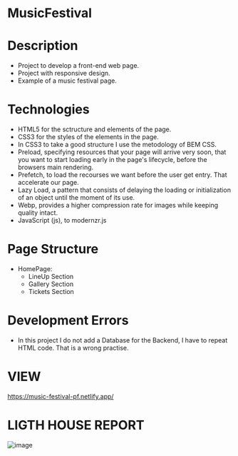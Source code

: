 # MusicFestival

# Description
- Project to develop a front-end web page.
- Project with responsive design.
- Example of a music festival page.

# Technologies 
- HTML5 for the sctructure and elements of the page.
- CSS3 for the styles of the elements in the page.
- In CSS3 to take a good structure I use the metodology of BEM CSS.
- Preload, specifying resources that your page will arrive very soon, that you want to start loading early in the page's lifecycle, before the browsers main rendering.
- Prefetch, to load the recourses we want before the user get entry. That accelerate our page.
- Lazy Load, a pattern that consists of delaying the loading or initialization of an object until the moment of its use.
- Webp, provides a higher compression rate for images while keeping quality intact.
- JavaScript (js), to modernzr.js
# Page Structure
- HomePage:
    - LineUp Section
    - Gallery Section
    - Tickets Section

# Development Errors
- In this project I do not add a Database for the Backend, I have to repeat HTML code. That is a wrong practise.

# VIEW
https://music-festival-pf.netlify.app/

# LIGTH HOUSE REPORT 

![image](https://user-images.githubusercontent.com/57486874/159446080-467cdb36-acb5-4d6e-8bcb-1679eba798b2.png)

